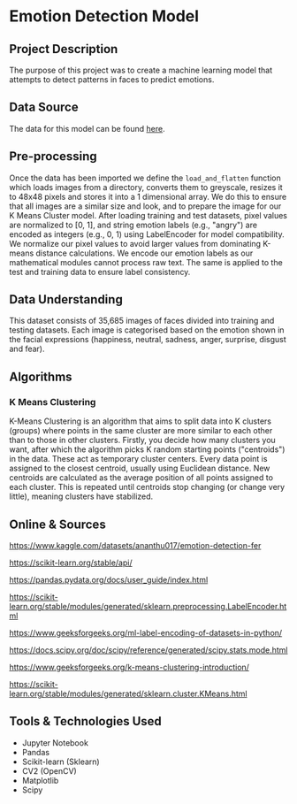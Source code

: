 # Emotion Detection Model

## Project Description
The purpose of this project was to create a machine learning model 
that attempts to detect patterns in faces to predict emotions.

## Data Source
The data for this model can be found [here](https://www.kaggle.com/datasets/ananthu017/emotion-detection-fer).

## Pre-processing
Once the data has been imported we define the `load_and_flatten` function which loads images from a directory, 
converts them to greyscale, 
resizes it to 48x48 pixels and stores it into a 1 dimensional array.
We do this to ensure that all images are a similar size and look, and to prepare the image for our K Means Cluster model. 
After loading training and test datasets, pixel values are normalized to [0, 1], 
and string emotion labels (e.g., "angry") are encoded as integers (e.g., 0, 1) using LabelEncoder for model compatibility.
We normalize our pixel values to avoid larger values from dominating K-means distance calculations. 
We encode our emotion labels as our mathematical modules cannot process raw text. 
The same is applied to the test and training data to ensure label consistency. 

## Data Understanding
This dataset consists of 35,685 images of faces divided into training and testing datasets. 
Each image is categorised based on the emotion shown in the facial expressions (happiness, neutral, sadness, anger, surprise, disgust and fear).
## Algorithms
### K Means Clustering
K-Means Clustering is an algorithm that aims to split data into K clusters (groups) where points in the same cluster are 
more similar to each other than to those in other clusters.
Firstly, you decide how many clusters you want, after which the algorithm picks K random starting points ("centroids") 
in the data. These act as temporary cluster centers.
Every data point is assigned to the closest centroid, usually using Euclidean distance.
New centroids are calculated as the average position of all points assigned to each cluster.
This is repeated until centroids stop changing (or change very little), meaning clusters have stabilized.

## Online & Sources
https://www.kaggle.com/datasets/ananthu017/emotion-detection-fer

https://scikit-learn.org/stable/api/

https://pandas.pydata.org/docs/user_guide/index.html

https://scikit-learn.org/stable/modules/generated/sklearn.preprocessing.LabelEncoder.html

https://www.geeksforgeeks.org/ml-label-encoding-of-datasets-in-python/

https://docs.scipy.org/doc/scipy/reference/generated/scipy.stats.mode.html

https://www.geeksforgeeks.org/k-means-clustering-introduction/

https://scikit-learn.org/stable/modules/generated/sklearn.cluster.KMeans.html
## Tools & Technologies Used
- Jupyter Notebook
- Pandas
- Scikit-learn (Sklearn)
- CV2 (OpenCV)
- Matplotlib
- Scipy